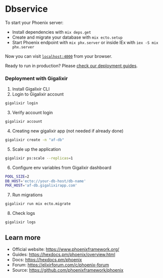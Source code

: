 # Dbservice

To start your Phoenix server:

  * Install dependencies with `mix deps.get`
  * Create and migrate your database with `mix ecto.setup`
  * Start Phoenix endpoint with `mix phx.server` or inside IEx with `iex -S mix phx.server`

Now you can visit [`localhost:4000`](http://localhost:4000) from your browser.

Ready to run in production? Please [check our deployment guides](https://hexdocs.pm/phoenix/deployment.html).

### Deployment with Gigalixir
1. Install Gigalixir CLI
2. Login to Gigalixir account
```sh
gigalixir login
```
3. Verify account login
```sh
gigalixir account
```
4. Creating new gigalixir app (not needed if already done)
```sh
gigalixir create -n "af-db"
```
5. Scale up the application
```sh
gigalixir ps:scale --replicas=1
```
6. Configure env variables from Gigalixir dashboard
```sh
POOL_SIZE=2
DB_HOST='ecto://your-db-host/db-name'
PHX_HOST='af-db.gigalixirapp.com'
```
7. Run migrations
```sh
gigalixir run mix ecto.migrate
```
8. Check logs
```sh
gigalixir logs
```
## Learn more

  * Official website: https://www.phoenixframework.org/
  * Guides: https://hexdocs.pm/phoenix/overview.html
  * Docs: https://hexdocs.pm/phoenix
  * Forum: https://elixirforum.com/c/phoenix-forum
  * Source: https://github.com/phoenixframework/phoenix
